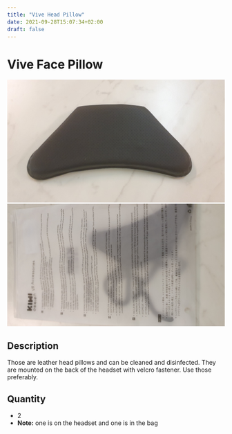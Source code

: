 ```yaml
---
title: "Vive Head Pillow"
date: 2021-09-28T15:07:34+02:00
draft: false
---
```


# Vive Face Pillow

![Vive Head Pillow](./img/vive-head-pillow.jpg)
![Vive Head Pillow Bag](./img/vive-head-pillow-bag.jpg)

## Description

Those are leather head pillows and can be cleaned and disinfected. They are mounted on the back of the headset with 
velcro fastener. Use those preferably.

## Quantity

- 2
- **Note:** one is on the headset and one is in the bag

